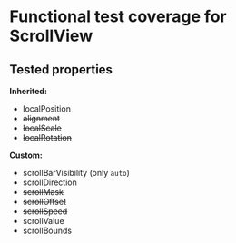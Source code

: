 # Functional test coverage for ScrollView
## Tested properties

**Inherited:**
- localPosition
- ~~alignment~~
- ~~localScale~~
- ~~localRotation~~

**Custom:**
- scrollBarVisibility (only `auto`)
- scrollDirection
- ~~scrollMask~~
- ~~scrollOffset~~
- ~~scrollSpeed~~
- scrollValue
- scrollBounds
